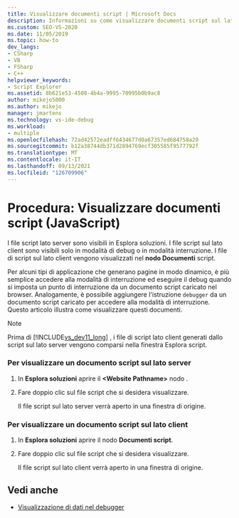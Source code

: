 ```yaml
---
title: Visualizzare documenti script | Microsoft Docs
description: Informazioni su come visualizzare documenti script sul lato server JavaScript in Visual Studio usando Esplora soluzioni.
ms.custom: SEO-VS-2020
ms.date: 11/05/2019
ms.topic: how-to
dev_langs:
- CSharp
- VB
- FSharp
- C++
helpviewer_keywords:
- Script Explorer
ms.assetid: 8b621e53-4508-4b4a-9995-70995b0b9ac8
author: mikejo5000
ms.author: mikejo
manager: jmartens
ms.technology: vs-ide-debug
ms.workload:
- multiple
ms.openlocfilehash: 72ad42572eadff6434677d0a67357ed684758a20
ms.sourcegitcommit: b12a38744db371d2894769ecf305585f9577792f
ms.translationtype: MT
ms.contentlocale: it-IT
ms.lasthandoff: 09/13/2021
ms.locfileid: "126709906"
---
```

# <a name="how-to-view-script-documents-javascript"></a>Procedura: Visualizzare documenti script (JavaScript)

I file script lato server sono visibili in Esplora soluzioni. I file script sul lato client sono visibili solo in modalità di debug o in modalità interruzione. I file di script sul lato client vengono visualizzati nel **nodo Documenti** script.

Per alcuni tipi di applicazione che generano pagine in modo dinamico, è più semplice accedere alla modalità di interruzione ed eseguire il debug quando si imposta un punto di interruzione da un documento script caricato nel browser. Analogamente, è possibile aggiungere l'istruzione `debugger` da un documento script caricato per accedere alla modalità di interruzione. Questo articolo illustra come visualizzare questi documenti.

> [!NOTE]
> Prima di [!INCLUDE[vs_dev11_long](../data-tools/includes/vs_dev11_long_md.md)] , i file di script lato client generati dallo script sul lato server vengono comparsi nella finestra Esplora script.

### <a name="to-view-a-server-side-script-document"></a>Per visualizzare un documento script sul lato server

1. In **Esplora soluzioni** aprire il **\<Website Pathname>** nodo .

2. Fare doppio clic sul file script che si desidera visualizzare.

     Il file script sul lato server verrà aperto in una finestra di origine.

### <a name="to-view-a-client-side-script-document"></a>Per visualizzare un documento script sul lato client

1. In **Esplora soluzioni** aprire il nodo **Documenti script**.

2. Fare doppio clic sul file script che si desidera visualizzare.

     Il file script sul lato client verrà aperto in una finestra di origine.

## <a name="see-also"></a>Vedi anche
- [Visualizzazione di dati nel debugger](../debugger/viewing-data-in-the-debugger.md)